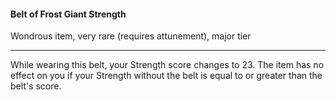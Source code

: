 #### Belt of Frost Giant Strength

Wondrous item, very rare (requires attunement), major tier

---

While wearing this belt, your Strength score changes to 23. The item has no effect on you if your Strength without the belt is equal to or greater than the belt's score.